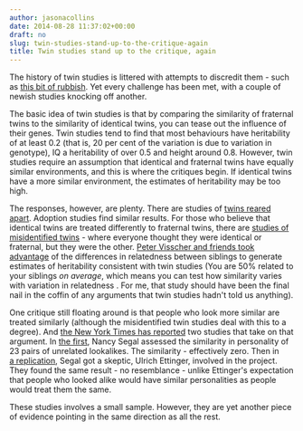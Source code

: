 ```yaml
---
author: jasonacollins
date: 2014-08-28 11:37:02+00:00
draft: no
slug: twin-studies-stand-up-to-the-critique-again
title: Twin studies stand up to the critique, again
---
```


The history of twin studies is littered with attempts to discredit them - such as [this bit of rubbish](http://www.slate.com/articles/life/twins/2011/08/double_inanity.single.html). Yet every challenge has been met, with a couple of newish studies knocking off another.

The basic idea of twin studies is that by comparing the similarity of fraternal twins to the similarity of identical twins, you can tease out the influence of their genes. Twin studies tend to find that most behaviours have heritability of at least 0.2 (that is, 20 per cent of the variation is due to variation in genotype), IQ a heritability of over 0.5 and height around 0.8. However, twin studies require an assumption that identical and fraternal twins have equally similar environments, and this is where the critiques begin. If identical twins have a more similar environment, the estimates of heritability may be too high.

The responses, however, are plenty. There are studies of [twins reared apart](https://www.sciencemag.org/content/250/4978/223.refs). Adoption studies find similar results. For those who believe that identical twins are treated differently to fraternal twins, there are [studies of misidentified twins](http://link.springer.com/article/10.1007%2FBF01067349) - where everyone thought they were identical or fraternal, but they were the other. [Peter Visscher and friends took advantage](http://www.plosgenetics.org/article/info%3Adoi%2F10.1371%2Fjournal.pgen.0020041) of the differences in relatedness between siblings to generate estimates of heritability consistent with twin studies (You are 50% related to your siblings _on average_, which means you can test how similarity varies with variation in relatedness . For me, that study should have been the final nail in the coffin of any arguments that twin studies hadn't told us anything).

One critique still floating around is that people who look more similar are treated similarly (although the misidentified twin studies deal with this to a degree). And [the New York Times has reported](http://www.nytimes.com/2014/08/26/science/looking-at-twin-personality-through-look-alikes.html) two studies that take on that argument. In [the first](http://www.sciencedirect.com/science/article/pii/S0191886912003698), Nancy Segal assessed the similarity in personality of 23 pairs of unrelated lookalikes. The similarity - effectively zero. Then in [a replication](http://www.sciencedirect.com/science/article/pii/S0191886913001062), Segal got a skeptic, Ulrich Ettinger, involved in the project. They found the same result - no resemblance - unlike Ettinger's expectation that people who looked alike would have similar personalities as people would treat them the same.

These studies involves a small sample. However, they are yet another piece of evidence pointing in the same direction as all the rest.
